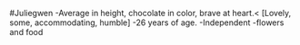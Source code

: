 #Juliegwen
-Average in height, chocolate in color, brave at heart.<
[Lovely, some, accommodating, humble]
-26 years of age.
-Independent
-flowers and food
